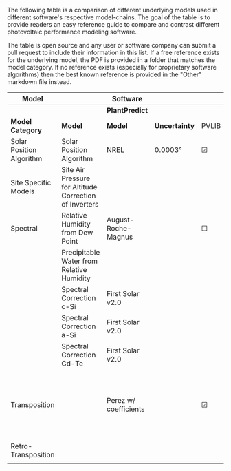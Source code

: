 The following table is a comparison of different underlying models used in different software's respective model-chains.  The goal of the table is to provide readers an easy reference guide to compare and contrast different photovoltaic performance modeling software.

The table is open source and any user or software company can submit a pull request to include their information in this list.  If a free reference exists for the underlying model, the PDF is provided in a folder that matches the model category.  If no reference exists (especially for proprietary software algorithms) then the best known reference is provided in the "Other" markdown file instead.

| Model |  | Software |  |  |  |  |  |  |
| ---- | ---- | ---- | ---- | ---- | ---- | ---- | ---- | ---- |
|  |  | **PlantPredict** |  |  | **PVSyst** |  |  | **Comments** |
| **Model Category** | **Model** | **Model** | **Uncertainty** | PVLIB | **Model** | Uncertainty | PVLIB |  |
| Solar Position Algorithm | Solar Position Algorithm | NREL | 0.0003&deg; | &#9745; | Proprietary | "Some few arc-minutes" | &#9744; |  |
| Site Specific Models | Site Air Pressure for Altitude Correction of Inverters |  |  |  | None | N/A | &#9744; |  |
| Spectral | Relative Humidity from Dew Point | August-Roche-Magnus |  | &#9744; | None | N/A | &#9744; |  |
|  | Precipitable Water from Relative Humidity |  |  |  | ? |  |  |  |
|  | Spectral Correction c-Si | First Solar v2.0 |  |  | Crest |  |  |  |
|  | Spectral Correction a-Si | First Solar v2.0 |  |  | Sandia |  |  |  |
|  | Spectral Correction Cd-Te | First Solar v2.0 |  |  | First Solar v2.0 |  |  |  |
| Transposition |  | Perez w/ coefficients  |  | &#9745; | Perez w/out coefficients |  | &#9745; | Implementation in software allow for allocation of circumsolar as direct which is not available in pvlib. |
| Retro-Transposition |  |  |  |  |  |  |  |  |
|  |  |  |  |  |  |  |  |  |
